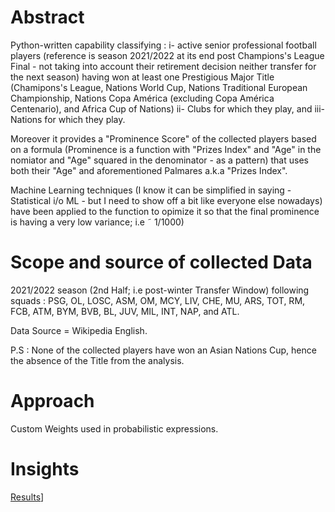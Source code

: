 # Abstract

Python-written capability classifying : 
i- active senior professional football players (reference is season 2021/2022 at its end post Champions's League Final - not taking into account their retirement decision neither transfer for the next season)  having won at least one Prestigious Major Title (Chamipons's League, Nations World Cup, Nations Traditional European Championship, Nations Copa América (excluding Copa América Centenario), and Africa Cup of Nations)
ii- Clubs for which they play, and
iii- Nations for which they play.

Moreover it provides a "Prominence Score" of the collected players based on a formula (Prominence is a function with "Prizes Index" and "Age" in the nomiator and "Age" squared in the denominator - as a pattern)  that uses both their "Age" and aforementioned Palmares a.k.a "Prizes Index". 

Machine Learning techniques (I know it can be simplified in saying - Statistical i/o ML - but I need to show off a bit like everyone else nowadays) have been applied to the function to opimize it so that the final prominence is having a very low variance; i.e ˜ 1/1000)
 
# Scope and source of collected Data 

2021/2022 season (2nd Half; i.e post-winter Transfer Window) following squads : PSG, OL, LOSC, ASM, OM, MCY, LIV, CHE, MU, ARS, TOT, RM, FCB, ATM, BYM, BVB, BL, JUV, MIL, INT, NAP, and ATL.         

Data Source = Wikipedia English.


P.S : None of the collected players have won an Asian Nations Cup, hence the absence of the Title from the analysis.


# Approach
Custom Weights used in probabilistic expressions.

# Insights

[Results]([https://www.dropbox.com/sh/e0disjr3p93ypk3/AABEH6hAThpmgRF-A81z9bDta?dl=0)]
